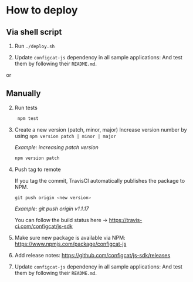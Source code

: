 # How to deploy

## Via shell script

1. Run `./deploy.sh`

2. Update `configcat-js` dependency in all sample applications:
   And test them by following their `README.md`.

or

## Manually

2. Run tests
   ```PowerShell
    npm test
    ```

3. Create a new version (patch, minor, major)
Increase version number by using `npm version patch | minor | major`

    *Example: increasing patch version* 
    ```PowerShell
    npm version patch
    ```
1. Push tag to remote
    
    If you tag the commit, TravisCI automatically publishes the package to NPM. 
    ```PowerShell
    git push origin <new version>
    ```
    *Example: git push origin v1.1.17*

    You can follow the build status here -> https://travis-ci.com/configcat/js-sdk

1. Make sure new package is available via NPM: https://www.npmjs.com/package/configcat-js

1. Add release notes: https://github.com/configcat/js-sdk/releases

2. Update `configcat-js` dependency in all sample applications:
   And test them by following their `README.md`.